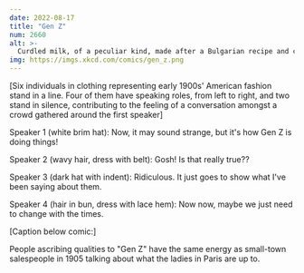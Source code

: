 ```yaml
---
date: 2022-08-17
title: "Gen Z"
num: 2660
alt: >-
  Curdled milk, of a peculiar kind, made after a Bulgarian recipe and called "yaghurt," is now a Parisian fad and is believed to be a remedy against growing old. A correspondent who has tried it, says he would prefer to die young. (1905, The Elk Falls Journal)
img: https://imgs.xkcd.com/comics/gen_z.png
---
```

[Six individuals in clothing representing early 1900s' American fashion stand in a line.  Four of them have speaking roles, from left to right, and two stand in silence, contributing to the feeling of a conversation amongst a crowd gathered around the first speaker]

Speaker 1 (white brim hat): Now, it may sound strange, but it's how Gen Z is doing things!

Speaker 2 (wavy hair, dress with belt): Gosh!  Is that really true??

Speaker 3 (dark hat with indent): Ridiculous.  It just goes to show what I've been saying about them.

Speaker 4 (hair in bun, dress with lace hem): Now now, maybe we just need to change with the times.

[Caption below comic:]

People ascribing qualities to "Gen Z" have the same energy as small-town salespeople in 1905 talking about what the ladies in Paris are up to.